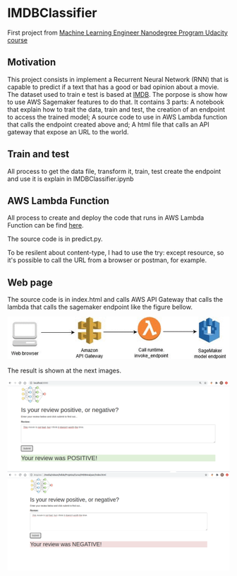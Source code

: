 # IMDBClassifier

First project from [Machine Learning Engineer Nanodegree Program Udacity course](https://www.udacity.com/course/machine-learning-engineer-nanodegree--nd009t)

## Motivation

This project consists in implement a Recurrent Neural Network (RNN) that is capable to predict if a text that has a good or bad opinion about a movie.
The dataset used to train e test is based at [IMDB](http://ai.stanford.edu/~amaas/data/sentiment/aclImdb_v1.tar.gz).
The porpose is show how to use AWS Sagemaker features to do that.
It contains 3 parts:
	A notebook that explain how to trait the data, train and test, the creation of an endpoint to access the trained model;
	A source code to use in AWS Lambda function that calls the endpoint created above and;
	A html file that calls an API gateway that expose an URL to the world.

## Train and test

All process to get the data file, transform it, train, test create the endpoint and use it is explain in IMDBClassifier.ipynb

## AWS Lambda Function

All process to create and deploy the code that runs in AWS Lambda Function can be find [here](https://docs.aws.amazon.com/lambda/latest/dg/python-handler.html).

The source code is in predict.py.

To be resilent about content-type, I had to use the try: except resource, so it's possible to call the URL from a browser or postman, for example.

## Web page

The source code is in index.html and calls AWS API Gateway that calls the lambda that calls the sagemaker endpoint like the figure bellow.

![Archtecture](./images/sagemaker-endpoint-1.gif)

The result is shown at the next images.

![Positve](./images/positive.png)
![Negative](./images/negative.png)
